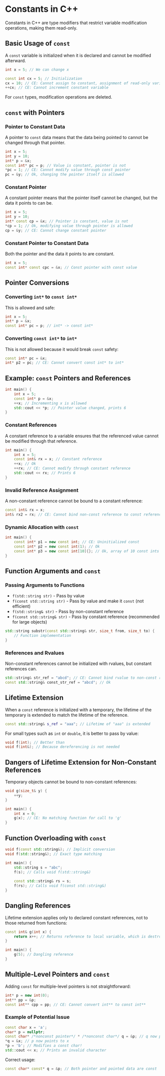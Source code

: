 # Constants in C++

Constants in C++ are type modifiers that restrict variable modification operations, making them read-only.

## Basic Usage of `const`

A `const` variable is initialized when it is declared and cannot be modified afterward.

```cpp
int x = 5; // We can change x

const int cx = 5; // Initialization
cx = 10; // CE: Cannot assign to constant, assignment of read-only variable
++cx; // CE: Cannot increment constant variable
```

For `const` types, modification operations are deleted.

## `const` with Pointers

### Pointer to Constant Data

A pointer to `const` data means that the data being pointed to cannot be changed through that pointer.

```cpp
int x = 5;
int y = 10;
int* p = &x;
const int* pc = p; // Value is constant, pointer is not
*pc = 1; // CE: Cannot modify value through const pointer
pc = &y; // Ok, changing the pointer itself is allowed
```

### Constant Pointer

A constant pointer means that the pointer itself cannot be changed, but the data it points to can be.

```cpp
int x = 5;
int y = 10;
int* const cp = &x; // Pointer is constant, value is not
*cp = 1; // Ok, modifying value through pointer is allowed
cp = &y; // CE: Cannot change constant pointer
```

### Constant Pointer to Constant Data

Both the pointer and the data it points to are constant.

```cpp
int x = 5;
const int* const cpc = &x; // Const pointer with const value
```

## Pointer Conversions

### Converting `int*` to `const int*`

This is allowed and safe:

```cpp
int x = 5;
int* p = &x;
const int* pc = p; // int* -> const int*
```

### Converting `const int*` to `int*`

This is not allowed because it would break `const` safety:

```cpp
const int* pc = &x;
int* p2 = pc; // CE: Cannot convert const int* to int*
```

## Example: `const` Pointers and References

```cpp
int main() {
    int x = 5;
    const int* p = &x;
    ++x; // Incrementing x is allowed 
    std::cout << *p; // Pointer value changed, prints 6
}
```

### Constant References

A constant reference to a variable ensures that the referenced value cannot be modified through that reference.

```cpp
int main() {
    int x = 5;
    const int& rx = x; // Constant reference
    ++x; // Ok
    ++rx; // CE: Cannot modify through constant reference
    std::cout << rx; // Prints 6
}
```

### Invalid Reference Assignment

A non-constant reference cannot be bound to a constant reference:

```cpp
const int& rx = x;
int& rx2 = rx; // CE: Cannot bind non-const reference to const reference
```

### Dynamic Allocation with `const`

```cpp
int main() {
    const int* p1 = new const int; // CE: Uninitialized const 
    const int* p2 = new const int(1); // Ok
    const int* p3 = new const int[10]{}; // Ok, array of 10 const ints initialized to 0
}
```

## Function Arguments and `const`

### Passing Arguments to Functions

- `f(std::string str)` - Pass by value
- `f(const std::string str)` - Pass by value and make it `const` (not efficient)
- `f(std::string& str)` - Pass by non-constant reference
- `f(const std::string& str)` - Pass by constant reference (recommended for large objects)

```cpp
std::string substr(const std::string& str, size_t from, size_t to) {
    // Function implementation
}
```

### References and Rvalues

Non-constant references cannot be initialized with rvalues, but constant references can.

```cpp
std::string& str_ref = "abcd"; // CE: Cannot bind rvalue to non-const reference
const std::string& const_str_ref = "abcd"; // Ok
```

## Lifetime Extension

When a `const` reference is initialized with a temporary, the lifetime of the temporary is extended to match the lifetime of the reference.

```cpp
const std::string& s_ref = "aaa"; // Lifetime of "aaa" is extended
```

For small types such as `int` or `double`, it is better to pass by value:

```cpp
void f(int); // Better than
void f(int&); // Because dereferencing is not needed
```

## Dangers of Lifetime Extension for Non-Constant References

Temporary objects cannot be bound to non-constant references:

```cpp
void g(size_t& y) {
    ++y;
}

int main() {
    int x = 0;
    g(x); // CE: No matching function for call to 'g'
}
```

## Function Overloading with `const`

```cpp
void f(const std::string&); // Implicit conversion
void f(std::string&); // Exact type matching

int main() {
    std::string s = "abc";
    f(s); // Calls void f(std::string&)
    
    const std::string& rs = s;
    f(rs); // Calls void f(const std::string&)
}
```

## Dangling References

Lifetime extension applies only to declared constant references, not to those returned from functions:

```cpp
const int& g(int x) {
    return x++; // Returns reference to local variable, which is destroyed
}

int main() {
    g(5); // Dangling reference
}
```

## Multiple-Level Pointers and `const`

Adding `const` for multiple-level pointers is not straightforward:

```cpp
int* p = new int(0);
int** pp = &p;
const int** cpp = pp; // CE: Cannot convert int** to const int**
```

### Example of Potential Issue

```cpp
const char x = 'a';
char* p = nullptr;
const char* /*nonconst pointer*/ * /*nonconst char*/ q = &p; // q now points to p
*q = &x; // p now points to x
*p = 'b'; // Modifies a const char!
std::cout << x; // Prints an invalid character
```

Correct usage:

```cpp
const char* const* q = &p; // Both pointer and pointed data are const
```